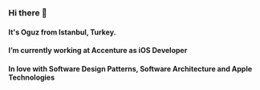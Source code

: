 ### Hi there 👋
#### It's Oguz from Istanbul, Turkey.
#### I’m currently working at Accenture as iOS Developer
#### In love with Software Design Patterns, Software Architecture and Apple Technologies

<!--
**oguzparlak/oguzparlak** is a ✨ _special_ ✨ repository because its `README.md` (this file) appears on your GitHub profile.

Here are some ideas to get you started:

- 🔭 I’m currently working on ...
- 🌱 I’m currently learning ...
- 👯 I’m looking to collaborate on ...
- 🤔 I’m looking for help with ...
- 💬 Ask me about ...
- 📫 How to reach me: ...
- 😄 Pronouns: ...
- ⚡ Fun fact: ...
-->
